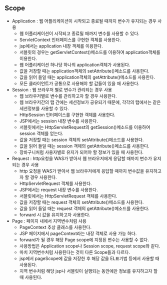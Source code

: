 ## Scope

- Application : 웹 어플리케이션이 시작되고 종료될 때까지 변수가 유지되는 경우 사용
    - 웹 어플리케이션이 시작되고 종료될 때까지 변수를 사용할 수 있다.
    - ServletContext 인터페이스를 구현한 객체를 사용한다.
    - jsp에서는 application 내장 객체를 이용한다.
    - 서블릿의 경우는 getServletContext()메소드를 이용하여 application객체를 이용한다.
    - 웹 어플리케이션 하나당 하나의 application객체가 사용된다.
    - 값을 저장할 때는 application객체의 setAttribute()메소드를 사용한다.
    - 값을 읽어 들일 때는 application객체의 getAttribute()메소드를 사용한다.
    - 모든 클라이언트가 공통으로 사용해야 할 값들이 있을 때 사용한다.
- Session : 웹 브라우저 별로 변수가 관리되는 경우 사용
    - 웹 브라우저별로 변수를 관리하고자 할 경우 사용한다.
    - 웹 브라우저간의 탭 간에는 세션정보가 공유되기 때문에, 각각의 탭에서는 같은 세션정보를 사용할 수 있다.
    - HttpSession 인터페이스를 구현한 객체를 사용한다.
    - JSP에서는 session 내장 변수를 사용한다.
    - 서블릿에서는 HttpServletRequest의 getSession()메소드를 이용하여 session 객체를 얻는다.
    - 값을 저장할 때는 session 객체의 setAttribute()메소드를 사용한다.
    - 값을 읽어 들일 때는 session 객체의 getAttribute()메소드를 사용한다.
    - 장바구니처럼 사용자별로 유지가 되어야 할 정보가 있을 때 사용한다.
- Request : http요청을 WAS가 받아서 웹 브라우저에게 응답할 때까지 변수가 유지되는 경우 사용
    - http 요청을 WAS가 받아서 웹 브라우저에게 응답할 때까지 변수값을 유지하고자 할 경우 사용한다.
    - HttpServletRequest 객체를 사용한다.
    - JSP에서는 request 내장 변수를 사용한다.
    - 서블릿에서는 HttpServletRequest 객체를 사용한다.
    - 값을 저장할 때는 request 객체의 setAttribute()메소드를 사용한다.
    - 값을 읽어 들일 때는 request 객체의 getAttribute()메소드를 사용한다.
    - forward 시 값을 유지하고자 사용한다.
- Page : 페이지 내에서 지역변수처럼 사용
    - PageContext 추상 클래스를 사용한다.
    - JSP 페이지에서 pageContext라는 내장 객체로 사용 가능 하다.
    - forward가 될 경우 해당 Page scope에 지정된 변수는 사용할 수 없다.
    - 사용방법은 Application scope나 Session scope, request scope와 같다.
    - 마치 지역변수처럼 사용된다는 것이 다른 Scope들과 다르다.
    - jsp에서 pageScope에 값을 저장한 후 해당 값을 EL표기법 등에서 사용할 때 사용된다.
    - 지역 변수처럼 해당 jsp나 서블릿이 실행되는 동안에만 정보를 유지하고자 할 때 사용된다.